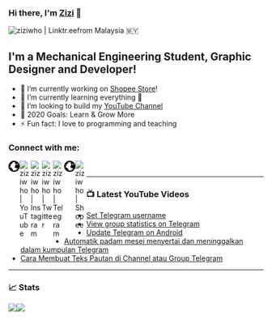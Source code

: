 ### Hi there, I'm [Zizi][linktr.ee] 👋
[<img align="left" alt="ziziwho | Linktr.ee" src="https://img.icons8.com/fluent/24/000000/map-pin.png" />][malaysia] from Malaysia 🇲🇾
## I'm a Mechanical Engineering Student, Graphic Designer and Developer!

- 🔭 I’m currently working on [Shopee Store][shopee]!
- 🌱 I’m currently learning everything 🤣
- 👯 I’m looking to build my [YouTube Channel][youtube]
- 🥅 2020 Goals: Learn & Grow More
- ⚡ Fun fact: I love to programming and teaching

### Connect with me:

[<img align="left" alt="ziziwho | Linktr.ee" width="22px" src="https://raw.githubusercontent.com/iconic/open-iconic/master/svg/globe.svg" />][linktr.ee]
[<img align="left" alt="ziziwho | YouTube" width="22px" src="https://cdn.jsdelivr.net/npm/simple-icons@v3/icons/youtube.svg" />][youtube]
[<img align="left" alt="ziziwho | Instagram" width="22px" src="https://cdn.jsdelivr.net/npm/simple-icons@v3/icons/instagram.svg" />][instagram]
[<img align="left" alt="ziziwho | Twitter" width="22px" src="https://cdn.jsdelivr.net/npm/simple-icons@v3/icons/twitter.svg" />][twitter]
[<img align="left" alt="ziziwho | Telegram" width="22px" src="https://img.icons8.com/material-sharp/24/000000/telegram-app.png" />][telegram]
[<img align="left" alt="ziziwho | Blog" width="22px" src="https://raw.githubusercontent.com/iconic/open-iconic/master/svg/globe.svg" />][blog]
[<img align="left" alt="ziziwho | Shopee" width="22px" src="https://img.icons8.com/pastel-glyph/64/000000/shop.png" />][shopee]
<br />

---

### 📺 Latest YouTube Videos
<!-- YOUTUBE:START -->
- [Set Telegram username](https://www.youtube.com/watch?v=O6e9ypgg0hw)
- [View group statistics on Telegram](https://www.youtube.com/watch?v=cBL9adTYlE0)
- [Update Telegram on Android](https://www.youtube.com/watch?v=dAeDCI97Sqo)
- [Automatik padam mesej menyertai dan meninggalkan dalam kumpulan Telegram](https://www.youtube.com/watch?v=liB5CV0zB8Y)
- [Cara Membuat Teks Pautan di Channel atau Group Telegram](https://www.youtube.com/watch?v=JHJo4epAbt8)
<!-- YOUTUBE:END -->

---
### 📈 Stats

<img align="left" src="https://github-readme-stats.vercel.app/api?username=ziziwho&show_icons=true&hide_border=true&count_private=true" />

<img align="left" src="https://github-readme-stats.vercel.app/api/top-langs/?username=ziziwho&layout=compact&hide_border=true&count_private=true" />

[linktr.ee]: https://linktr.ee/ziziworks
[twitter]: https://twitter.com/ziziworks_MY
[youtube]: https://www.youtube.com/channel/UCW36UNroi3B4Ix9ln1e6rUQ?sub_confirmation=1
[instagram]: https://www.instagram.com/ziziworks/
[facebook]: https://www.facebook.com/ziziworks/
[telegram]: https://t.me/ziziworks
[blog]: https://ziziworks.blogspot.com/
[shopee]: https://shopee.com.my/ziziworks
[malaysia]: https://www.google.com/search?q=Malaysia
